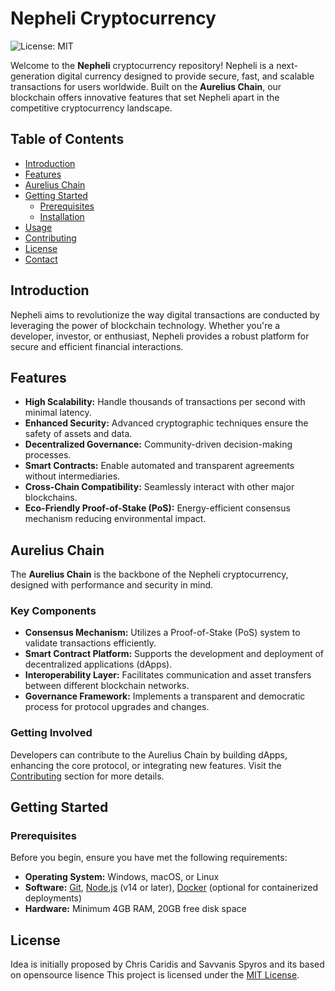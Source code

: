 # Nepheli Cryptocurrency
![License: MIT](https://img.shields.io/badge/License-MIT-yellow.svg)

Welcome to the **Nepheli** cryptocurrency repository! Nepheli is a next-generation digital currency designed to provide secure, fast, and scalable transactions for users worldwide. Built on the **Aurelius Chain**, our blockchain offers innovative features that set Nepheli apart in the competitive cryptocurrency landscape.

## Table of Contents

- [Introduction](#introduction)
- [Features](#features)
- [Aurelius Chain](#aurelius-chain)
- [Getting Started](#getting-started)
  - [Prerequisites](#prerequisites)
  - [Installation](#installation)
- [Usage](#usage)
- [Contributing](#contributing)
- [License](#license)
- [Contact](#contact)

## Introduction

Nepheli aims to revolutionize the way digital transactions are conducted by leveraging the power of blockchain technology. Whether you're a developer, investor, or enthusiast, Nepheli provides a robust platform for secure and efficient financial interactions.

## Features

- **High Scalability:** Handle thousands of transactions per second with minimal latency.
- **Enhanced Security:** Advanced cryptographic techniques ensure the safety of assets and data.
- **Decentralized Governance:** Community-driven decision-making processes.
- **Smart Contracts:** Enable automated and transparent agreements without intermediaries.
- **Cross-Chain Compatibility:** Seamlessly interact with other major blockchains.
- **Eco-Friendly Proof-of-Stake (PoS):** Energy-efficient consensus mechanism reducing environmental impact.

## Aurelius Chain

The **Aurelius Chain** is the backbone of the Nepheli cryptocurrency, designed with performance and security in mind.

### Key Components

- **Consensus Mechanism:** Utilizes a Proof-of-Stake (PoS) system to validate transactions efficiently.
- **Smart Contract Platform:** Supports the development and deployment of decentralized applications (dApps).
- **Interoperability Layer:** Facilitates communication and asset transfers between different blockchain networks.
- **Governance Framework:** Implements a transparent and democratic process for protocol upgrades and changes.

### Getting Involved

Developers can contribute to the Aurelius Chain by building dApps, enhancing the core protocol, or integrating new features. Visit the [Contributing](#contributing) section for more details.

## Getting Started

### Prerequisites

Before you begin, ensure you have met the following requirements:

- **Operating System:** Windows, macOS, or Linux
- **Software:** [Git](https://git-scm.com/), [Node.js](https://nodejs.org/) (v14 or later), [Docker](https://www.docker.com/) (optional for containerized deployments)
- **Hardware:** Minimum 4GB RAM, 20GB free disk space

## License 
Idea is initially proposed by Chris Caridis and Savvanis Spyros and its based on opensource lisence
This project is licensed under the [MIT License](LICENSE).